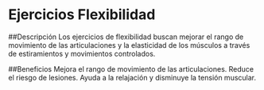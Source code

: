 # Ejercicios Flexibilidad

##Descripción
Los ejercicios de flexibilidad buscan mejorar el rango de movimiento de las articulaciones y la elasticidad de los músculos a través de estiramientos y movimientos controlados.

##Beneficios
Mejora el rango de movimiento de las articulaciones.
Reduce el riesgo de lesiones.
Ayuda a la relajación y disminuye la tensión muscular.

